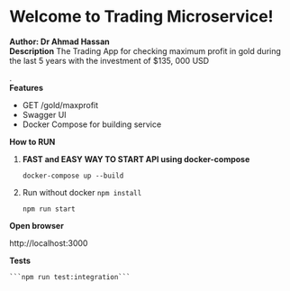 
# Welcome to Trading Microservice!    
 **Author: Dr Ahmad Hassan**      
 **Description** The Trading App for checking maximum profit in gold during the last 5 years with the investment of $135, 000 USD

.      
 **Features** 
  - GET /gold/maxprofit
  - Swagger UI
  - Docker Compose for building service
  
 **How to RUN**  
 1. **FAST and EASY WAY TO START API using docker-compose**  
  
      ```docker-compose up --build```
 2. Run without docker
      ```npm install```


      ```npm run start```
 
**Open browser**

http://localhost:3000
 
**Tests**

    ```npm run test:integration```